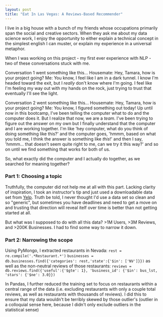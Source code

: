 ```yaml
---
layout: post
title: "Eat In Las Vegas: A Reviews-Based Recommender"
---
```


I live in a big house with a bunch of my friends whose occupations primarily span the social and creative sectors. When they ask me about my data science work, I enjoy the opportunity to either explain a technical concept in the simplest english I can muster, or explain my experience in a universal metaphor.

When I was working on this project - my first ever experience with NLP - two of these conversations stuck with me.

Conversation 1 went something like this... 
Housemate: Hey, Tamara, how is your project going?
Me: You know, I feel like I am in a dark tunnel. I know I'm headed toward the exit, but I *really* don't know where I'm going. I feel like I'm feeling my way out with my hands on the rock, just trying to trust that eventually I'll see the light.

Conversation 2 went something like this...
Housemate: Hey, Tamara, how is your project going?
Me: You know, I figured something out today! Up until now in this bootcamp, I've been telling the computer what to do and the computer does it. But I realize that now, we are a *team*. I've been trying to figure out the answer on my own but I finally understand that the computer and I are working together. I'm like 'hey computer, what do you think of doing something like this?' and the computer goes, 'hmmm, based on what you told me, I think the answer is something like *this*!' and then I say, 'hmmm... that doesn't seem quite right to me, can we try it this way?' and so on until we find something that works for both of us.

So, what exactly did the computer and I actually do together, as we searched for meaning together?

### Part 1: Choosing a topic
Truthfully, the computer did not help me at all with this part. Lacking clarity of inspiration, I took an instructor's tip and just used a downloadable data set from [Yelp](yelp.com/datasets). Truth be told, I never thought I'd use a data set so clean and so "generic", but sometimes you have deadlines and need to get a move on and trusting that direction will reveal itelf over time is better than not getting started at all.

But what was I supposed to do with all this data? >1M Users, >3M Reviews, and >200K Businesses. I had to find some way to narrow it down.

### Part 2: Narrowing the scope
Using PyMongo, I extracted restaurants in Nevada:
`rest = re.compile('.*Restaurant.*')`
`businesses = db.businesses.find({'categories': rest,'state':{'$in': ['NV']}})`
as well as the non-neutral reviews of those restaurants:
`reviews = db.reviews.find({'useful':{'$gte': 1}, 'business_id': {'$in': bus_lst, 'stars': {'$ne': 3.0}})`

In Pandas, I further reduced the training set to focus on restaurants within a central range of the data (i.e. excluding restaurants with only a couple total reviews, as well as restaurants with thousands of reviews). I did this to ensure that my data wouldn't be terribly skewed by those outlier's (outlier in a colloquial sense here, because I didn't only exclude outliers in the statistical sense)


